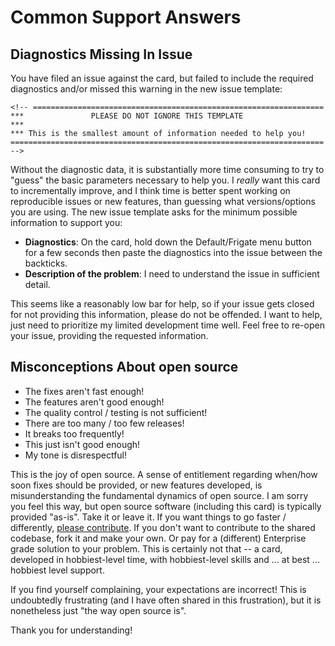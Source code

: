 # Common Support Answers

## Diagnostics Missing In Issue

You have filed an issue against the card, but failed to include the required
diagnostics and/or missed this warning in the new issue template:

```
<!-- =================================================================
***               PLEASE DO NOT IGNORE THIS TEMPLATE
***
*** This is the smallest amount of information needed to help you!
====================================================================== -->
```

Without the diagnostic data, it is substantially more time consuming to try to
"guess" the basic parameters necessary to help you. I _really_ want this card to
incrementally improve, and I think time is better spent working on reproducible
issues or new features, than guessing what versions/options you are using. The
new issue template asks for the minimum possible information to support you:

- **Diagnostics**: On the card, hold down the Default/Frigate menu button for a
  few seconds then paste the diagnostics into the issue between the backticks.
- **Description of the problem**: I need to understand the issue in sufficient
  detail.

This seems like a reasonably low bar for help, so if your issue gets closed for
not providing this information, please do not be offended. I want to help, just
need to prioritize my limited development time well. Feel free to re-open your
issue, providing the requested information.

## Misconceptions About open source

- The fixes aren't fast enough!
- The features aren't good enough!
- The quality control / testing is not sufficient!
- There are too many / too few releases!
- It breaks too frequently!
- This just isn't good enough!
- My tone is disrespectful!

This is the joy of open source. A sense of entitlement regarding when/how soon
fixes should be provided, or new features developed, is misunderstanding the
fundamental dynamics of open source. I am sorry you feel this way, but open
source software (including this card) is typically provided "as-is". Take it or
leave it. If you want things to go faster / differently, [please
contribute](https://github.com/dermotduffy/frigate-hass-card/issues/1248). If
you don't want to contribute to the shared codebase, fork it and make your own.
Or pay for a (different) Enterprise grade solution to your problem. This is
certainly not that -- a card, developed in hobbiest-level time, with
hobbiest-level skills and ... at best ... hobbiest level support.

If you find yourself complaining, your expectations are incorrect! This is
undoubtedly frustrating (and I have often shared in this frustration), but it is
nonetheless just "the way open source is".

Thank you for understanding!
